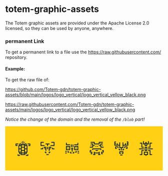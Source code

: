 # totem-graphic-assets
The Totem graphic assets are provided under the Apache License 2.0 licensed, so they can be used by anyone, anywhere.


### permanent Link
To get a permanent link to a file use the https://raw.githubusercontent.com/ repository.
#### Example:
To get the raw file of:

https://github.com/Totem-gdn/totem-graphic-assets/blob/main/logos/logo_vertical/logo_vertical_yellow_black.png

https://raw.githubusercontent.com/Totem-gdn/totem-graphic-assets/main/logos/logo_vertical/logo_vertical_yellow_black.png

*Notice the change of the domain and the removal of the `/blob` part!*

[![Totem clans](https://raw.githubusercontent.com/Totem-gdn/totem-graphic-assets/main/clans/clans/clans_yellow_black.png)](https://totem.gdn/bin/view/The-Totem-Tribe/Clans/)
